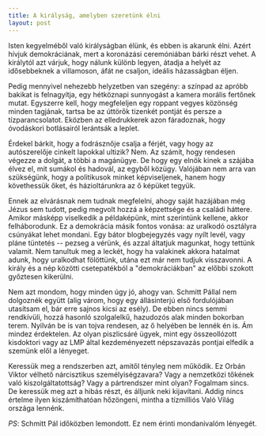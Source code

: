 ```yaml
---
title: A királyság, amelyben szeretünk élni
layout: post
---
```

Isten kegyelméből való királyságban élünk, és ebben is akarunk élni.
Azért hívjuk demokráciának, mert a koronázási ceremóniában bárki részt vehet.
A királytól azt várjuk, hogy nálunk különb legyen, átadja a helyét az idősebbeknek a villamoson,
 áfát ne csaljon, ideális házasságban éljen.

Pedig mennyivel nehezebb helyzetben van szegény: a színpad az apróbb bakikat is felnagyítja,
 egy hétköznapi sunnyogást a kamera morális fertőnek mutat.
Egyszerre kell, hogy megfeleljen egy roppant vegyes közönség minden tagjának,
 tartsa be az úttörők tizenkét pontját és persze a tízparancsolatot.
Eközben az elledrukkerek azon fáradoznak, hogy óvodáskori botlásairól lerántsák a leplet.

Érdekel bárkit, hogy a fodrásznője csalja a férjét, vagy hogy az autószerelője cinkelt lapokkal ultizik?
Nem.
Az számít, hogy rendesen végezze a dolgát, a többi a magánügye.
De hogy egy elnök kinek a szájába élvez el, mit sumákol és hadovál, az egyből közügy.
Valójában nem arra van szükségünk, hogy a politikusok minket képviseljenek,
 hanem hogy követhessük őket, és házioltárunkra az ő képüket tegyük.

Ennek az elvárásnak nem tudnak megfelelni, ahogy saját hazájában még Jézus sem tudott,
 pedig megvolt hozzá a képzettsége és a családi háttere.
Amikor másképp viselkedik a példaképünk, mint szerintünk kellene, akkor felháborodunk.
Ez a demokrácia másik fontos vonása: az uralkodó osztályra csúnyákat lehet mondani.
Egy bátor blogbejegyzés vagy nyílt levél, vagy pláne tüntetés --
 pezseg a vérünk, és azzal áltatjuk magunkat, hogy tettünk valamit.
Nem tanultuk meg a leckét, hogy ha valakinek akkora hatalmat adunk, hogy uralkodhat fölöttünk,
 utána ezt már nem tudjuk visszavonni.
A király és a nép közötti csetepatékból a "demokráciákban" az előbbi szokott győztesen kikerülni.

Nem azt mondom, hogy minden úgy jó, ahogy van.
Schmitt Pállal nem dolgoznék együtt
 (alig várom, hogy egy állásinterjú első fordulójában utasítsam el, bár erre sajnos kicsi az esély).
De ebben nincs semmi rendkívüli, hozzá hasonló szolgalelkű, hazudozós alak minden bokorban terem.
Nyilván be is van tojva rendesen, az ő helyében be lennék én is.
Ám mindez érdektelen.
Az olyan piszlicsáré ügyek, 
 mint egy összeollózott kisdoktori vagy az LMP által kezdeményezett népszavazás pontjai elfedik a szemünk elől a lényeget.

Keressük meg a rendszerben azt, amitől tényleg nem működik.
Ez Orbán Viktor vélhető nárcisztikus személyiségzavara?
Vagy a nemzetközi tőkének való kiszolgáltatottság?
Vagy a pártrendszer mint olyan?
Fogalmam sincs.
De keressük meg azt a hibás részt, és álljunk neki kijavítani.
Addig nincs értelme ilyen kiszámíthatóan hőzöngeni, mintha a tízmilliós Való Világ országa lennénk.

*PS*: Schmitt Pál időközben lemondott.  Ez nem érinti mondanivalóm lényegét.
